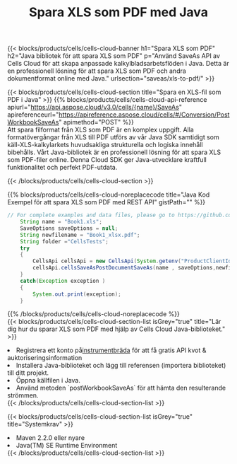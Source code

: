 ﻿---
title:  Spara XLS som PDF med Java
description:  Använder Aspose.Cells Cloud SDK for Java för att spara XLS-formatfil som PDF-fil.
kwords: Excel, Save XLS as PDF, REST, Java
howto: How to save XLS as PDF using Aspose.Cells Cloud Java library.
---
{{< blocks/products/cells/cells-cloud-banner h1="Spara XLS som PDF" h2="Java bibliotek för att spara XLS som PDF" p="Använd SaveAs API av Cells Cloud för att skapa anpassade kalkylbladsarbetsflöden i Java. Detta är en professionell lösning för att spara XLS som PDF och andra dokumentformat online med Java." urlsection="saveas/xls-to-pdf/" >}}

{{< blocks/products/cells/cells-cloud-section title="Spara en XLS-fil som PDF i Java" >}}
{{% blocks/products/cells/cells-cloud-api-reference apiurl="https://api.aspose.cloud/v3.0/cells/{name}/SaveAs" apireferenceurl="https://apireference.aspose.cloud/cells/#/Conversion/PostWorkbookSaveAs" apimethod="POST" %}}
<br/>
Att spara filformat från XLS som PDF är en komplex uppgift. Alla formatövergångar från XLS till PDF utförs av vår Java SDK samtidigt som käll-XLS-kalkylarkets huvudsakliga strukturella och logiska innehåll bibehålls. Vårt Java-bibliotek är en professionell lösning för att spara XLS som PDF-filer online. Denna Cloud SDK ger Java-utvecklare kraftfull funktionalitet och perfekt PDF-utdata.

{{< /blocks/products/cells/cells-cloud-section >}}

{{% blocks/products/cells/cells-cloud-noreplacecode title="Java Kod Exempel för att spara XLS som PDF med REST API" gistPath="" %}}
  
```java
// For complete examples and data files, please go to https://github.com/aspose-cells-cloud/aspose-cells-cloud-java/
    String name = "Book1.xls";
    SaveOptions saveOptions = null;
    String newfilename = "Book1_xlsx.pdf";
    String folder ="CellsTests";
    try 
    {
        CellsApi cellsApi = new CellsApi(System.getenv("ProductClientId"), System.getenv("ProductClientSecret"));
        cellsApi.cellsSaveAsPostDocumentSaveAs(name , saveOptions,newfilename,false,false,folder,null,null,null,true);                       
    }
    catch(Exception exception )
    {
        System.out.print(exception);
    }
```
  
{{% /blocks/products/cells/cells-cloud-noreplacecode %}}
<br/>
{{< blocks/products/cells/cells-cloud-section-list isGrey="true" title="Lär dig hur du sparar XLS som PDF med hjälp av Cells Cloud Java-biblioteket." >}}
<li> Registrera ett konto på<a href="https://dashboard.aspose.cloud/">instrumentbräda</a> för att få gratis API kvot & auktoriseringsinformation</li>
<li>Installera Java-biblioteket och lägg till referensen (importera biblioteket) till ditt projekt.</li>
<li>Öppna källfilen i Java.</li>
<li>Använd metoden `postWorkbookSaveAs` för att hämta den resulterande strömmen.</li>
{{< /blocks/products/cells/cells-cloud-section-list >}}

{{< blocks/products/cells/cells-cloud-section-list isGrey="true" title="Systemkrav" >}}
<li>Maven 2.2.0 eller nyare</li>
<li>Java(TM) SE Runtime Environment</li>
{{< /blocks/products/cells/cells-cloud-section-list >}}
